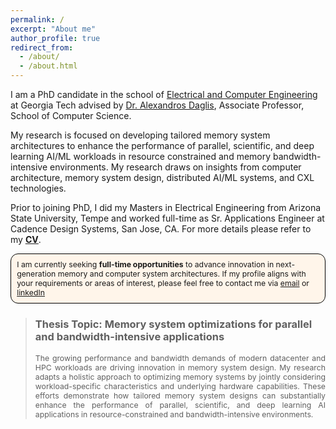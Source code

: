 ```yaml
---
permalink: /
excerpt: "About me"
author_profile: true
redirect_from: 
  - /about/
  - /about.html
---
```


I am a PhD candidate in the school of [Electrical and Computer Engineering](https://ece.gatech.edu/) at Georgia Tech advised by [Dr. Alexandros Daglis](https://faculty.cc.gatech.edu/~adaglis3/#students), Associate Professor, School of Computer Science.  

My research is focused on developing tailored memory system architectures to enhance the performance of parallel, scientific, and deep learning AI/ML workloads in resource constrained and memory bandwidth-intensive environments. My research draws on insights from computer architecture, memory system design, distributed AI/ML systems, and CXL technologies. 

Prior to joining PhD, I did my Masters in Electrical Engineering from Arizona State University, Tempe and worked full-time as Sr. Applications Engineer at Cadence Design Systems, San Jose, CA. For more details please refer to my [**<u>CV</u>**](files/CV-DivyaKiran_Kadiyala.pdf).


<!---
  - I'm currently seeking full-time opportunities to drive innovation in next-generation memory and distributed system architectures to accelerate parallel and memory bandwidth intensive applications. If you are interested in a collaboration, please reach out to me via email: dkadiyala3@gatech.edu
-->

<div style="border-radius: 12px; padding: 0.75em; margin-top: 0.5em; margin-bottom: 0.5em; background: #FFF5EA; border: 1px solid black; font-size: 0.875em;"> I am currently seeking <strong>full-time opportunities</strong> to advance innovation in next-generation memory and computer system architectures. If my profile aligns with your requirements or areas of interest, please feel free to contact me via <a href="mailto:dkadiyala3@gatech.edu">email</a> or <a href="https://www.linkedin.com/in/divya-kiran-kadiyala-2077471a/">linkedIn</a></div>

>### Thesis Topic: Memory system optimizations for parallel and bandwidth-intensive applications
>
><div style="text-align: justify; font-size: 0.875em;">
>The growing performance and bandwidth demands of modern datacenter and HPC workloads are driving innovation in memory system design. My research adapts a holistic approach to optimizing memory systems by jointly considering workload-specific characteristics and underlying hardware capabilities. These efforts demonstrate how tailored memory system designs can substantially enhance the performance of parallel, scientific, and deep learning AI applications in resource-constrained and bandwidth-intensive environments.
></div>

<!-- 
I am an Assistant Professor in the [Electrical Engineering and Computer Sciences](https://eecs.berkeley.edu/) department at [UC Berkeley](https://berkeley.edu/). 
Prior to joining Berkeley, I completed my PhD at EPFL in Switzerland and my bachelor's degree at IIT Bombay.

I am a **computer systems** researcher, and my work focuses on developing techniques that
enable engineers to build systems with **well-understood performance and functionality**. 
My research draws on insights from a broad set of domains, including operating systems, networking, computer architecture, and formal methods. 
My work has received several awards, including the [ACM SIGOPS Dennis M. Ritchie Award](https://www.sigops.org/awards/dmr/), the [Eurosys Roger Needham PhD Award](https://www.eurosys.org/awards/roger-needham-phd-award), and the [Dimitris N. Chorafas Award](https://www.weizmann.ac.il/feinberg/about/dimitris-n-chorafas-prize/about-foundation-and-prize), and several of the systems I have helped design have been deployed in production at companies such as Meta and Alibaba. More details can be found in my [CV](files/rishabh-cv.pdf). 

<div style="border-radius: 12px; padding: 0.75em; margin-top: 0.5em; margin-bottom: 0.5em; background: #FFF5EA; border: 1px solid black; font-size: 0.875em;">
  <strong>I am always interested in finding talented and ambitious students to join my group!</strong> For students already at Berkeley, the best way to contact me is via <a href="mailto:rishabh.iyer@berkeley.edu">email</a>. For students seeking to join Berkeley, please refer to the <a href="https://eecs.berkeley.edu/academics/graduate/research-programs/admissions/">Berkeley EECS Graduate Admissions page</a> and mention my name on your application.
</div>

Active Research Directions 
----
Below are a few of my ongoing projects. A full list of my publications can be found [here](/publications).

<div style="border-radius: 12px; padding: 0.75em; margin-top: 0em; margin-bottom: 0.5em; background: #F2FAFF; border: 1px solid black; font-size: 0.85em;">
    <strong> <a href="{{ '/perf-interfaces/' | relative_url }}"> Performance Interfaces for Systems SW & HW:</a></strong>
Semantic interfaces---such as code documentation and specifications---provide simple, abstract descriptions of a system’s functionality, enabling engineers to reason about and use the system’s functionality without having to understand the implementation. In contrast, there exist no equivalent interfaces for system performance, despite performance having become a first-class citizen in system design. <br><br>

The goal of this project is to develop techniques that enable summarizing system performance in succinct yet precise interfaces, allowing engineers to efficiently yet accurately reason about a system's expected performance before it is deployed in production. 
So far, we have demonstrated that it is feasible to realize such performance interfaces for a wide range of low-level systems software and hardware, ranging from packet processing applications [<a href="{{ '/files/pix.pdf' | relative_url }}">PIX</a>], to low-level systems code such as OS system calls and cryptographic libraries [<a href="{{ '/files/cfar.pdf' | relative_url }}">CFAR</a>],
and specialized hardware accelerators for tasks such as deep learning [<a href="{{ '/files/lpn.pdf' | relative_url }}">LTC</a>].
Looking ahead, we are keen to realize such interfaces for large-scale distributed applications and enable efficient reasoning about end-to-end latency and throughput for such applications.
</div>

<div style="border-radius: 12px; padding: 0.75em; margin-top: 1.5em; margin-bottom: 0.5em; background: #F2FAFF; border: 1px solid black; font-size: 0.85em;">
    <strong> <a href="{{ '/files/kflex.pdf' | relative_url }}"> Fast, Flexible, and Practical OS Kernel Extensions:</a></strong>
The ability to safely extend OS kernel functionality is a longstanding goal in OS design, with the widespread use of the
eBPF framework in datacenter infrastructure demonstrating the benefits of such extensibility. Unfortunately, existing solutions
for kernel extensibility (including eBPF) are limited in terms of either the flexibility they offer users or the performance overheads incurred. <br><br>

The goal of this project is to enable engineers to write fast, flexible, and easily deployable kernel extensions. 
As a first step, we built <a href="{{ '/files/kflex.pdf' | relative_url }}">KFlex</a>, a framework that significantly improves the flexibility of eBPF extensions in Linux while incurring negligible performance overheads. 
KFlex is being upstreamed into the Linux kernel mainline and is in the late prototype stage at Meta. 
Looking ahead, we are keen to further push the limits of kernel extensibility and seek to understand whether kernel extensions can be used to not only modify OS policy but also enable structural OS innovations. 
</div>

<div style="border-radius: 12px; padding: 0.75em; margin-top: 1.5em; margin-bottom: 0.5em; background: #F2FAFF; border: 1px solid black; font-size: 0.85em;">
    <strong> Building Reliable and Provably Correct Systems:</strong>
I am also interested in improving system reliability using formal and semi‑formal methods.  
Given the growing criticality of networking infrastructure in modern society, my work in this area has focused on <a href="{{ '/files/hodor.pdf' | relative_url }}">software-defined wide‑area networks</a>, <a href="{{ '/files/vigor.pdf' | relative_url }}">in‑network packet‑processing applications</a>, and <a href="{{ '/files/sublayering.pdf' | relative_url }}">network stacks running on end hosts</a>.

</div>
-->